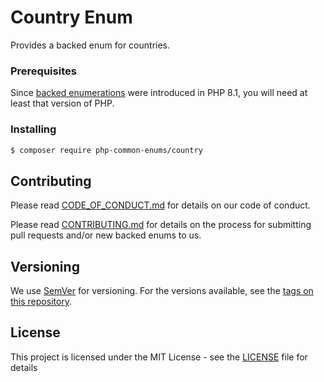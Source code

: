 # Country Enum 

Provides a backed enum for countries.

### Prerequisites

Since [backed enumerations](https://www.php.net/manual/en/language.enumerations.backed.php) were introduced in PHP 8.1, you will need at least that version of PHP.

### Installing

```bash
$ composer require php-common-enums/country
```

## Contributing

Please read [CODE_OF_CONDUCT.md](https://github.com/php-common-enums/proposed-enums/blob/main/CODE_OF_CONDUCT.md) for details on our code of conduct.

Please read [CONTRIBUTING.md](https://github.com/php-common-enums/proposed-enums/blob/main/CONTRIBUTING.md) for details on the process for submitting pull requests and/or new backed enums to us.

## Versioning

We use [SemVer](http://semver.org/) for versioning. For the versions available, see the [tags on this repository](https://github.com/php-common-enums/country/tags).

## License

This project is licensed under the MIT License - see the [LICENSE](https://github.com/php-common-enums/proposed-enums/blob/main/LICENSE) file for details
